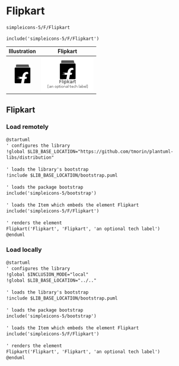 # Flipkart


```text
simpleicons-5/F/Flipkart
```

```text
include('simpleicons-5/F/Flipkart')
```



| Illustration | Flipkart |
| :---: | :---: |
| ![illustration for Illustration](../../simpleicons-5/F/Flipkart.png) | ![illustration for Flipkart](../../simpleicons-5/F/Flipkart.Local.png) |




## Flipkart

### Load remotely
```plantuml
@startuml
' configures the library
!global $LIB_BASE_LOCATION="https://github.com/tmorin/plantuml-libs/distribution"

' loads the library's bootstrap
!include $LIB_BASE_LOCATION/bootstrap.puml

' loads the package bootstrap
include('simpleicons-5/bootstrap')

' loads the Item which embeds the element Flipkart
include('simpleicons-5/F/Flipkart')

' renders the element
Flipkart('Flipkart', 'Flipkart', 'an optional tech label')
@enduml
```

### Load locally
```plantuml
@startuml
' configures the library
!global $INCLUSION_MODE="local"
!global $LIB_BASE_LOCATION="../.."

' loads the library's bootstrap
!include $LIB_BASE_LOCATION/bootstrap.puml

' loads the package bootstrap
include('simpleicons-5/bootstrap')

' loads the Item which embeds the element Flipkart
include('simpleicons-5/F/Flipkart')

' renders the element
Flipkart('Flipkart', 'Flipkart', 'an optional tech label')
@enduml
```

